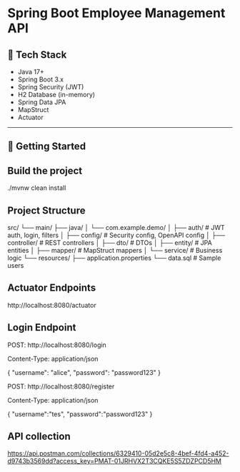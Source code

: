 # Spring Boot Employee Management API

## 🔧 Tech Stack

- Java 17+
- Spring Boot 3.x
- Spring Security (JWT)
- H2 Database (in-memory)
- Spring Data JPA
- MapStruct
- Actuator

---

## 🚀 Getting Started

## Build the project
./mvnw clean install



## Project Structure

src/
 └── main/
     ├── java/
     │    └── com.example.demo/
     │         ├── auth/       # JWT auth, login, filters
     │         ├── config/     # Security config, OpenAPI config
     │         ├── controller/ # REST controllers
     │         ├── dto/        # DTOs
     │         ├── entity/     # JPA entities
     │         ├── mapper/     # MapStruct mappers
     │         └── service/    # Business logic
     └── resources/
           ├── application.properties
           └── data.sql       # Sample users


## Actuator Endpoints
http://localhost:8080/actuator



## Login Endpoint
POST:  http://localhost:8080/login

Content-Type: application/json

{
   "username": "alice",
    "password": "password123"
}


POST:  http://localhost:8080/register

Content-Type: application/json

{
    "username":"tes",
    "password":"password123"
}


## API collection 
https://api.postman.com/collections/6329410-05d2e5c8-4bef-4fd4-a452-d9743b3569dd?access_key=PMAT-01JRHVX2T3CQKE5S5ZDZPCD5HM


